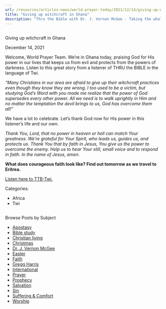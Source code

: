 ```yaml
---
url: /resources/articles-news/world-prayer-today/2021/12/14/giving-up-witchcraft-in-ghana
title: "Giving up witchcraft in Ghana"
description: "Thru the Bible with Dr. J. Vernon McGee - Taking the whole Word to the whole world"
---
```







## 
 Giving up witchcraft in Ghana


December 14, 2021
![]()




Welcome, World Prayer Team. We’re in Ghana today, praising God for His power in our lives that keeps us from evil and protects from the powers of darkness. Listen to this great story from a listener of THRU the BIBLE in the language of Twi.

*“Many Christians in our area are afraid to give up their witchcraft practices even though they know they are wrong. I too used to be a victim, but studying God’s Word with you made me realize that the power of God supersedes every other power. All we need is to walk uprightly in Him and no matter the temptation the devil brings to us, God has overcome them all!”*

We have a lot to celebrate. Let’s thank God now for His power in this listener’s life and our own.

*Thank You, Lord, that no power in heaven or hell can match Your greatness. We’re grateful for Your Spirit, who leads us, guides us, and protects us. Thank You that by faith in Jesus, You give us the power to overcome the enemy. Help us to hear Your still, small voice and to respond in faith. In the name of Jesus, amen.*

**What does courageous faith look like? Find out tomorrow as we travel to Eritrea.**

[Listen here to TTB-Twi.](https://ttb.twr.org/home/day,0441/language,AKA)



Categories: 


* Africa
* Twi









## 
 Browse Posts by Subject


* [Apostasy](/resources/articles-news/-in-tags/tags/Apostasy)
* [Bible study](/resources/articles-news/-in-tags/tags/Bible-study)
* [Christian living](/resources/articles-news/-in-tags/tags/Christian-living)
* [Christmas](/resources/articles-news/-in-tags/tags/Christmas)
* [Dr. J. Vernon McGee](/resources/articles-news/-in-tags/tags/Dr-J-Vernon-McGee)
* [Easter](/resources/articles-news/-in-tags/tags/easter)
* [Faith](/resources/articles-news/-in-tags/tags/Faith)
* [Gregg Harris](/resources/articles-news/-in-tags/tags/Gregg-Harris)
* [International](/resources/articles-news/-in-tags/tags/International)
* [Prayer](/resources/articles-news/-in-tags/tags/prayer)
* [Prophecy](/resources/articles-news/-in-tags/tags/Prophecy)
* [Salvation](/resources/articles-news/-in-tags/tags/Salvation)
* [Sin](/resources/articles-news/-in-tags/tags/sin)
* [Suffering & Comfort](/resources/articles-news/-in-tags/tags/Suffering-Comfort)
* [Worship](/resources/articles-news/-in-tags/tags/worship)






